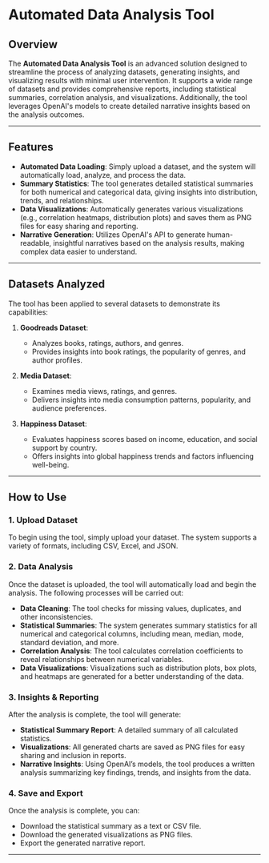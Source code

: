 # Automated Data Analysis Tool

## Overview

The **Automated Data Analysis Tool** is an advanced solution designed to streamline the process of analyzing datasets, generating insights, and visualizing results with minimal user intervention. It supports a wide range of datasets and provides comprehensive reports, including statistical summaries, correlation analysis, and visualizations. Additionally, the tool leverages OpenAI's models to create detailed narrative insights based on the analysis outcomes.

---

## Features

- **Automated Data Loading**: Simply upload a dataset, and the system will automatically load, analyze, and process the data.
- **Summary Statistics**: The tool generates detailed statistical summaries for both numerical and categorical data, giving insights into distribution, trends, and relationships.
- **Data Visualizations**: Automatically generates various visualizations (e.g., correlation heatmaps, distribution plots) and saves them as PNG files for easy sharing and reporting.
- **Narrative Generation**: Utilizes OpenAI's API to generate human-readable, insightful narratives based on the analysis results, making complex data easier to understand.
  
---

## Datasets Analyzed

The tool has been applied to several datasets to demonstrate its capabilities:

1. **Goodreads Dataset**:
   - Analyzes books, ratings, authors, and genres.
   - Provides insights into book ratings, the popularity of genres, and author profiles.

2. **Media Dataset**:
   - Examines media views, ratings, and genres.
   - Delivers insights into media consumption patterns, popularity, and audience preferences.

3. **Happiness Dataset**:
   - Evaluates happiness scores based on income, education, and social support by country.
   - Offers insights into global happiness trends and factors influencing well-being.

---

## How to Use

### 1. Upload Dataset
To begin using the tool, simply upload your dataset. The system supports a variety of formats, including CSV, Excel, and JSON. 

### 2. Data Analysis
Once the dataset is uploaded, the tool will automatically load and begin the analysis. The following processes will be carried out:
   - **Data Cleaning**: The tool checks for missing values, duplicates, and other inconsistencies.
   - **Statistical Summaries**: The system generates summary statistics for all numerical and categorical columns, including mean, median, mode, standard deviation, and more.
   - **Correlation Analysis**: The tool calculates correlation coefficients to reveal relationships between numerical variables.
   - **Data Visualizations**: Visualizations such as distribution plots, box plots, and heatmaps are generated for a better understanding of the data.

### 3. Insights & Reporting
After the analysis is complete, the tool will generate:
   - **Statistical Summary Report**: A detailed summary of all calculated statistics.
   - **Visualizations**: All generated charts are saved as PNG files for easy sharing and inclusion in reports.
   - **Narrative Insights**: Using OpenAI’s models, the tool produces a written analysis summarizing key findings, trends, and insights from the data.

### 4. Save and Export
Once the analysis is complete, you can:
   - Download the statistical summary as a text or CSV file.
   - Download the generated visualizations as PNG files.
   - Export the generated narrative report.

---
